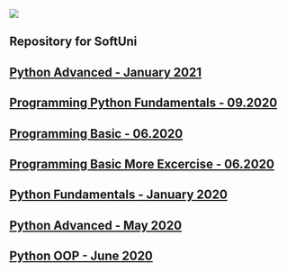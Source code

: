 ![](https://image.slidesharecdn.com/welcome-to-softuni-200114105705/95/welcome-to-softuni-software-university-1-638.jpg?cb=1578999711)

Repository for SoftUni
-----
[Python Advanced - January 2021](https://softuni.bg/trainings/3219/python-advanced-january-2021)
----
[Programming Python Fundamentals - 09.2020](https://softuni.bg/trainings/3132/python-fundamentals-september-2020/internal)
----
[Programming Basic - 06.2020](https://softuni.bg/trainings/2971/programming-basics-with-python-june-2020/internal)
-----
[Programming Basic More Excercise - 06.2020](https://softuni.bg/trainings/2971/programming-basics-with-python-june-2020/internal)
-----
[Python Fundamentals - January 2020](https://softuni.bg/trainings/2603/python-fundamentals-january-2020/internal)
-----
[Python Advanced - May 2020](https://softuni.bg/trainings/2839/python-advanced-may-2020)
-----
[Python OOP - June 2020](https://softuni.bg/trainings/2841/python-oop-june-2020)
----

